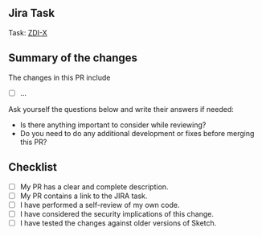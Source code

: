 ## Jira Task

Task: [ZDI-X](https://zeplin.atlassian.net/browse/ZDI-X)

## Summary of the changes

The changes in this PR include

- [ ] ...

Ask yourself the questions below and write their answers if needed:

- Is there anything important to consider while reviewing?
- Do you need to do any additional development or fixes before merging this PR?

## Checklist

- [ ] My PR has a clear and complete description.
- [ ] My PR contains a link to the JIRA task.
- [ ] I have performed a self-review of my own code.
- [ ] I have considered the security implications of this change.
- [ ] I have tested the changes against older versions of Sketch.

